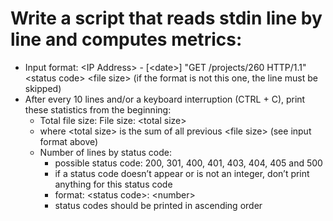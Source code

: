 # Write a script that reads stdin line by line and computes metrics:

- Input format: \<IP Address> - [\<date>] "GET /projects/260 HTTP/1.1" \<status code> \<file size> (if the format is not this one, the line must be skipped)
- After every 10 lines and/or a keyboard interruption (CTRL + C), print these statistics from the beginning:
    - Total file size: File size: \<total size>
    - where \<total size> is the sum of all previous \<file size> (see input format above)
    - Number of lines by status code:
        - possible status code: 200, 301, 400, 401, 403, 404, 405 and 500
        - if a status code doesn’t appear or is not an integer, don’t print anything for this status code
        - format: \<status code>: \<number>
        - status codes should be printed in ascending order
